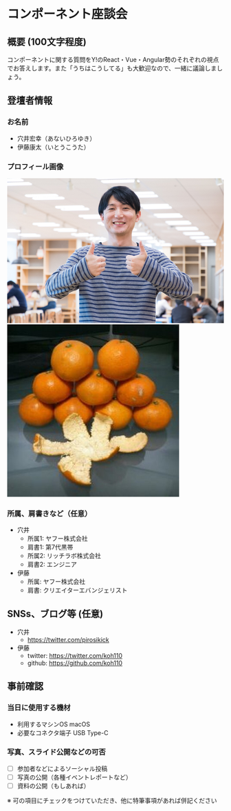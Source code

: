 # コンポーネント座談会

## 概要 (100文字程度)

コンポーネントに関する質問をY!のReact・Vue・Angular勢のそれぞれの視点でお答えします。また「うちはこうしてる」も大歓迎なので、一緒に議論しましょう。

## 登壇者情報

### お名前 

- 穴井宏幸（あないひろゆき）
- 伊藤康太（いとうこうた）

### プロフィール画像

![穴井宏幸](pirosikick.jpg)
![伊藤康太](koh110.jpg)


### 所属、肩書きなど（任意）

- 穴井
  - 所属1: ヤフー株式会社
  - 肩書1: 第7代黒帯
  - 所属2: リッチラボ株式会社
  - 肩書2: エンジニア
- 伊藤
  - 所属: ヤフー株式会社
  - 肩書: クリエイターエバンジェリスト


## SNSs、ブログ等 (任意)

- 穴井
  - https://twitter.com/pirosikick
- 伊藤
  - twitter: https://twitter.com/koh110
  - github: https://github.com/koh110


## 事前確認

### 当日に使用する機材

- 利用するマシンOS macOS
- 必要なコネクタ端子 USB Type-C

### 写真、スライド公開などの可否

- [ ] 参加者などによるソーシャル投稿
- [ ] 写真の公開（各種イベントレポートなど）
- [ ] 資料の公開（もしあれば）

※ 可の項目にチェックをつけていただき、他に特筆事項があれば併記ください

